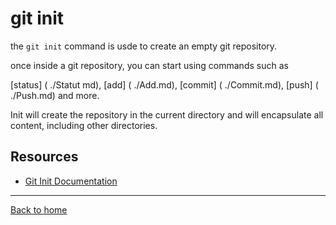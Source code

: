 # git init
the `git init` command is usde to create an empty git repository.

once inside a git repository, you can start using commands such as

[status] ( ./Statut md),
[add] ( ./Add.md),
[commit] ( ./Commit.md),
[push] ( ./Push.md)
and more.

Init will create the repository in the current directory and will encapsulate all content, including other directories.

## Resources

- [Git Init Documentation](https://git-scm.com/docs/git-init)

---

[Back to home](../README.md)
